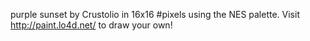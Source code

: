 purple sunset by Crustolio in 16x16 #pixels using the NES palette. Visit http://paint.lo4d.net/ to draw your own! 